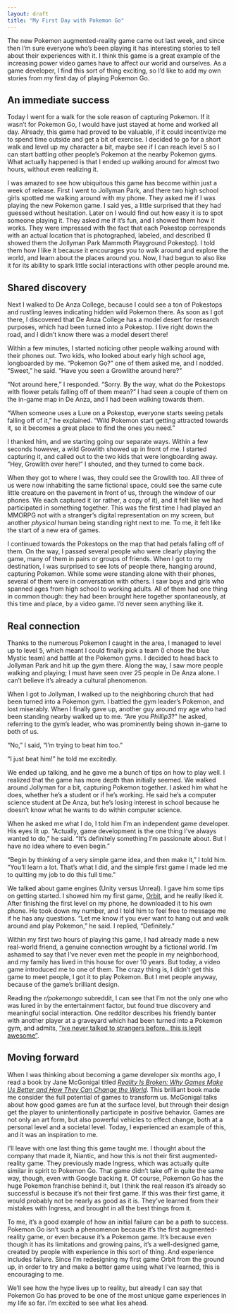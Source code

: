 ```yaml
---
layout: draft
title: "My First Day with Pokemon Go"
---
```


The new Pokemon augmented-reality game came out last week, and since then I’m sure everyone who’s been playing it has interesting stories to tell about their experiences with it. I think this game is a great example of the increasing power video games have to affect our world and ourselves. As a game developer, I find this sort of thing exciting, so I’d like to add my own stories from my first day of playing Pokemon Go.

## An immediate success

Today I went for a walk for the sole reason of capturing Pokemon. If it wasn’t for Pokemon Go, I would have just stayed at home and worked all day. Already, this game had proved to be valuable, if it could incentivize me to spend time outside and get a bit of exercise. I decided to go for a short walk and level up my character a bit, maybe see if I can reach level 5 so I can start battling other people’s Pokemon at the nearby Pokemon gyms. What actually happened is that I ended up walking around for almost two hours, without even realizing it.

I was amazed to see how ubiquitous this game has become within just a week of release. First I went to Jollyman Park, and there two high school girls spotted me walking around with my phone. They asked me if I was playing the new Pokemon game. I said yes, a little surprised that they had guessed without hesitation. Later on I would find out how easy it is to spot someone playing it. They asked me if it’s fun, and I showed them how it works. They were impressed with the fact that each Pokestop corresponds with an actual location that is photographed, labeled, and described (I showed them the Jollyman Park Mammoth Playground Pokestop). I told them how I like it because it encourages you to walk around and explore the world, and learn about the places around you. Now, I had begun to also like it for its ability to spark little social interactions with other people around me.

## Shared discovery

Next I walked to De Anza College, because I could see a ton of Pokestops and rustling leaves indicating hidden wild Pokemon there. As soon as I got there, I discovered that De Anza College has a model desert for research purposes, which had been turned into a Pokestop. I live right down the road, and I didn’t know there was a model desert there!

Within a few minutes, I started noticing other people walking around with their phones out. Two kids, who looked about early high school age, longboarded by me. “Pokemon Go?” one of them asked me, and I nodded. “Sweet,” he said. “Have you seen a Growlithe around here?”

“Not around here,” I responded. “Sorry. By the way, what do the Pokestops with flower petals falling off of them mean?” I had seen a couple of them on the in-game map in De Anza, and I had been walking towards them.

“When someone uses a Lure on a Pokestop, everyone starts seeing petals falling off of it,” he explained. “Wild Pokemon start getting attracted towards it, so it becomes a great place to find the ones you need.”

I thanked him, and we starting going our separate ways. Within a few seconds however, a wild Growlith showed up in front of me. I started capturing it, and called out to the two kids that were longboarding away. “Hey, Growlith over here!” I shouted, and they turned to come back.

When they got to where I was, they could see the Growlith too. All three of us were now inhabiting the same fictional space, could see the same cute little creature on the pavement in front of us, through the window of our phones. We each captured it (or rather, a copy of it), and it felt like we had participated in something together. This was the first time I had played an MMORPG not with a stranger’s digital representation on my screen, but another _physical_ human being standing right next to me. To me, it felt like the start of a new era of games.

I continued towards the Pokestops on the map that had petals falling off of them. On the way, I passed several people who were clearly playing the game, many of them in pairs or groups of friends. When I got to my destination, I was surprised to see lots of people there, hanging around, capturing Pokemon. While some were standing alone with their phones, several of them were in conversation with others. I saw boys and girls who spanned ages from high school to working adults. All of them had one thing in common though: they had been brought here together spontaneously, at this time and place, by a video game. I’d never seen anything like it.

## Real connection

Thanks to the numerous Pokemon I caught in the area, I managed to level up to level 5, which meant I could finally pick a team (I chose the blue Mystic team) and battle at the Pokemon gyms. I decided to head back to Jollyman Park and hit up the gym there. Along the way, I saw more people walking and playing; I must have seen over 25 people in De Anza alone. I can’t believe it’s already a cultural phenomenon.

When I got to Jollyman, I walked up to the neighboring church that had been turned into a Pokemon gym. I battled the gym leader’s Pokemon, and lost miserably. When I finally gave up, another guy around my age who had been standing nearby walked up to me. “Are you _Phillip3_?” he asked, referring to the gym’s leader, who was prominently being shown in-game to both of us.

“No,” I said, “I’m trying to beat him too.”

“I just beat him!” he told me excitedly.

We ended up talking, and he gave me a bunch of tips on how to play well. I realized that the game has more depth than initially seemed. We walked around Jollyman for a bit, capturing Pokemon together. I asked him what he does, whether he’s a student or if he’s working. He said he’s a computer science student at De Anza, but he’s losing interest in school because he doesn’t know what he wants to do within computer science.

When he asked me what I do, I told him I’m an independent game developer. His eyes lit up. “Actually, game development is the one thing I’ve always wanted to do,” he said. “It’s definitely something I’m passionate about. But I have no idea where to even begin.”

“Begin by thinking of a very simple game idea, and then make it,” I told him. “You’ll learn a lot. That’s what I did, and the simple first game I made led me to quitting my job to do this full time.”

We talked about game engines (Unity versus Unreal). I gave him some tips on getting started. I showed him my first game, [Orbit](http://playwithorbit.com), and he really liked it. After finishing the first level on my phone, he downloaded it to his own phone. He took down my number, and I told him to feel free to message me if he has any questions. “Let me know if you ever want to hang out and walk around and play Pokemon,” he said. I replied, “Definitely.”

Within my first two hours of playing this game, I had already made a new real-world friend, a genuine connection wrought by a fictional world. I’m ashamed to say that I’ve never even met the people in my neighborhood, and my family has lived in this house for over 10 years. But today, a video game introduced me to one of them. The crazy thing is, I didn’t get this game to meet people, I got it to play Pokemon. But I met people anyway, because of the game’s brilliant design.

Reading the _r/pokemongo_ subreddit, I can see that I’m not the only one who was lured in by the entertainment factor, but found true discovery and meaningful social interaction. One redditor describes his friendly banter with another player at a graveyard which had been turned into a Pokemon gym, and admits, [“ive never talked to strangers before.. this is legit awesome”](https://www.reddit.com/r/pokemongo/comments/4rvuj2/how_do_i_megathread_part_4/d55al07).

## Moving forward

When I was thinking about becoming a game developer six months ago, I read a book by Jane McGonigal titled [_Reality Is Broken: Why Games Make Us Better and How They Can Change the World_](https://smile.amazon.com/Reality-Broken-Games-Better-Change/dp/0143120611?sa-no-redirect=1). This brilliant book made me consider the full potential of games to transform us. McGonigal talks about how good games are fun at the surface level, but through their design get the player to unintentionally participate in positive behavior. Games are not only an art form, but also powerful vehicles to effect change, both at a personal level and a societal level. Today, I experienced an example of this, and it was an inspiration to me.

I’ll leave with one last thing this game taught me. I thought about the company that made it, Niantic, and how this is not their first augmented-reality game. They previously made Ingress, which was actually quite similar in spirit to Pokemon Go. That game didn’t take off in quite the same way, though, even with Google backing it. Of course, Pokemon Go has the huge Pokemon franchise behind it, but I think the real reason it’s already so successful is because it’s not their first game. If this was their first game, it would probably not be nearly as good as it is. They’ve learned from their mistakes with Ingress, and brought in all the best things from it.

To me, it’s a good example of how an initial failure can be a path to success. Pokemon Go isn’t such a phenomenon because it’s the first augmented-reality game, or even because it’s a Pokemon game. It’s because even though it has its limitations and growing pains, it’s a well-designed game, created by people with experience in this sort of thing. And experience includes failure. Since I’m redesigning my first game Orbit from the ground up, in order to try and make a better game using what I’ve learned, this is encouraging to me.

We’ll see how the hype lives up to reality, but already I can say that Pokemon Go has proved to be one of the most unique game experiences in my life so far. I’m excited to see what lies ahead.